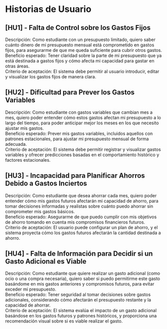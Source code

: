 # Historias de Usuario

## [HU1] - Falta de Control sobre los Gastos Fijos
Descripción: Como estudiante con un presupuesto limitado, quiero saber cuánto dinero de mi presupuesto mensual está comprometido en gastos fijos, para asegurarme de que me queda suficiente para cubrir otros gastos.  
Beneficio esperado: Tener claridad sobre la parte de mi presupuesto que ya está destinada a gastos fijos y cómo afecta mi capacidad para gastar en otras áreas.  
Criterio de aceptación: El sistema debe permitir al usuario introducir, editar y visualizar los gastos fijos de manera clara.  

## [HU2] - Dificultad para Prever los Gastos Variables
Descripción: Como estudiante con gastos variables que cambian mes a mes, quiero poder entender cómo estos gastos afectan mi presupuesto a lo largo del tiempo, para poder anticipar mejor los meses en los que necesito ajustar mis gastos.  
Beneficio esperado: Prever mis gastos variables, incluidos aquellos con patrones estacionales, para ajustar mi presupuesto mensual de forma adecuada.  
Criterio de aceptación: El sistema debe permitir registrar y visualizar gastos variables y ofrecer predicciones basadas en el comportamiento histórico y factores estacionales.  

## [HU3] - Incapacidad para Planificar Ahorros Debido a Gastos Inciertos
Descripción: Como estudiante que desea ahorrar cada mes, quiero poder entender cómo mis gastos futuros afectarán mi capacidad de ahorro, para tomar decisiones informadas y realistas sobre cuánto puedo ahorrar sin comprometer mis gastos básicos.  
Beneficio esperado: Asegurarme de que puedo cumplir con mis objetivos de ahorro tomando en cuenta mis compromisos financieros futuros.  
Criterio de aceptación: El usuario puede configurar un plan de ahorro, y el sistema proyecta cómo los gastos futuros afectarán la cantidad destinada a ahorro.   

## [HU4] - Falta de Información para Decidir si un Gasto Adicional es Viable
Descripción: Como estudiante que quiere realizar un gasto adicional (como ocio o una compra necesaria), quiero saber si puedo permitirme este gasto basándome en mis gastos anteriores y compromisos futuros, para evitar exceder mi presupuesto.  
Beneficio esperado: Tener seguridad al tomar decisiones sobre gastos adicionales, considerando cómo afectarán el presupuesto restante y la capacidad de ahorrar.  
Criterio de aceptación: El sistema evalúa el impacto de un gasto adicional basándose en los gastos futuros y patrones históricos, y proporciona una recomendación visual sobre si es viable realizar el gasto.  